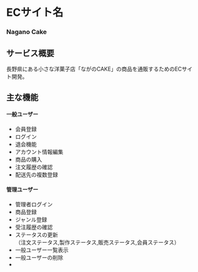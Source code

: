 # ECサイト名
### Nagano Cake

## サービス概要
長野県にある小さな洋菓子店「ながのCAKE」の商品を通販するためのECサイト開発。

## 主な機能

#### 一般ユーザー
- 会員登録
- ログイン
- 退会機能
- アカウント情報編集
- 商品の購入
- 注文履歴の確認
- 配送先の複数登録

#### 管理ユーザー
- 管理者ログイン
- 商品登録
- ジャンル登録
- 受注履歴の確認
- ステータスの更新<br>
 （注文ステータス,製作ステータス,販売ステータス,会員ステータス）
- 一般ユーザー一覧表示
- 一般ユーザーの削除
- 

